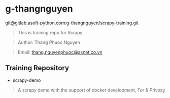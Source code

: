 # g-thangnguyen
[git@gitlab.asoft-python.com:g-thangnguyen/scrapy-training.git]()

> This is training repo for Scrapy

> Author: Thang Phuoc Nguyen

> Email: thang.nguyenphuoc@asnet.co.vn

## Training Repository

+ scrapy-demo
> A scrapy demo with the support of docker development, Tor & Privoxy
